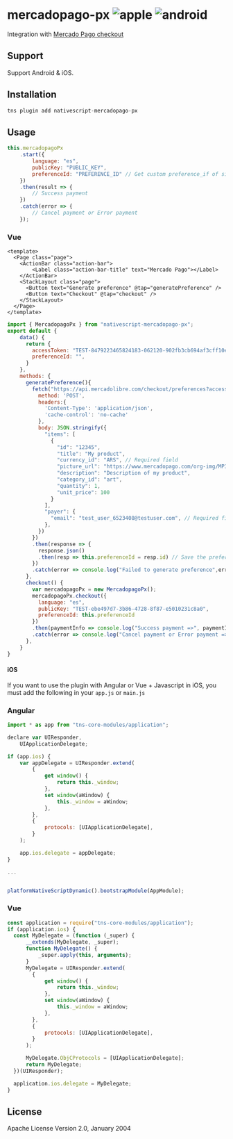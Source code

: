 # mercadopago-px ![apple](https://cdn3.iconfinder.com/data/icons/picons-social/57/16-apple-32.png) ![android](https://cdn4.iconfinder.com/data/icons/logos-3/228/android-32.png)

Integration with [Mercado Pago checkout](https://www.mercadopago.com.ar/developers/es/guides/payments/web-payment-checkout/introduction/)

## Support

Support Android & iOS.

## Installation

```javascript
tns plugin add nativescript-mercadopago-px
```

## Usage

```javascript
this.mercadopagoPx
    .start({
        language: "es",
        publicKey: "PUBLIC_KEY",
        preferenceId: "PREFERENCE_ID" // Get custom preference_if of side server.
    })
    .then(result => {
        // Success payment
    })
    .catch(error => {
        // Cancel payment or Error payment
    });
```

### Vue

```vue
<template>
  <Page class="page">
    <ActionBar class="action-bar">
        <Label class="action-bar-title" text="Mercado Pago"></Label>
    </ActionBar>
    <StackLayout class="page">
      <Button text="Generate preference" @tap="generatePreference" />
      <Button text="Checkout" @tap="checkout" />
    </StackLayout>
  </Page>
</template>
```

```javascript
import { MercadopagoPx } from "nativescript-mercadopago-px";
export default {
    data() {
      return {
        accessToken: "TEST-8479223465824183-062120-902fb3cb694af3cff10eb7271dbea60f-588489468",
        preferenceId: "",
      }
    },
    methods: {
      generatePreference(){
        fetch("https://api.mercadolibre.com/checkout/preferences?access_token="+this.accessToken, {
          method: 'POST',
          headers:{
            'Content-Type': 'application/json',
            'cache-control': 'no-cache'
          },
          body: JSON.stringify({
            "items": [
              {
                "id": "12345",
                "title": "My product",
                "currency_id": "ARS", // Required field
                "picture_url": "https://www.mercadopago.com/org-img/MP3/home/logomp3.gif",
                "description": "Description of my product",
                "category_id": "art",
                "quantity": 1,
                "unit_price": 100
              }
            ],
            "payer": {
              "email": "test_user_6523408@testuser.com", // Required field
            },
          })
        })
        .then(response => {
          response.json()
          .then(resp => this.preferenceId = resp.id) // Save the preference to use it at checkout
        })
        .catch(error => console.log("Failed to generate preference",error))
      },
      checkout() {
        var mercadopagoPx = new MercadopagoPx();
        mercadopagoPx.checkout({
          language: "es",
          publicKey: "TEST-ebe497d7-3b86-4728-8f87-e5010231c8a0",
          preferenceId: this.preferenceId
        })
        .then(paymentInfo => console.log("Success payment =>", paymentInfo))
        .catch(error => console.log("Cancel payment or Error payment =>", error));
      },
    }
}
```

#### iOS
If you want to use the plugin with Angular or Vue + Javascript in iOS, you must add the following in your `app.js` or `main.js`

### Angular

```javascript
import * as app from "tns-core-modules/application";

declare var UIResponder,
    UIApplicationDelegate;

if (app.ios) {
    var appDelegate = UIResponder.extend(
        {
            get window() {
                return this._window;
            },
            set window(aWindow) {
                this._window = aWindow;
            },
        },
        {
            protocols: [UIApplicationDelegate],
        }
    );

    app.ios.delegate = appDelegate;
}

...


platformNativeScriptDynamic().bootstrapModule(AppModule);
```

### Vue

```javascript
const application = require("tns-core-modules/application");
if (application.ios) {
  const MyDelegate = (function (_super) {
      __extends(MyDelegate, _super);
      function MyDelegate() {
          _super.apply(this, arguments);
      }
      MyDelegate = UIResponder.extend(
        {
            get window() {
                return this._window;
            },
            set window(aWindow) {
                this._window = aWindow;
            },
        },
        {
            protocols: [UIApplicationDelegate],
        }
      );

      MyDelegate.ObjCProtocols = [UIApplicationDelegate];
      return MyDelegate;
  })(UIResponder);

  application.ios.delegate = MyDelegate;
}
```

## License

Apache License Version 2.0, January 2004
